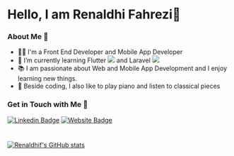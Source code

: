 # Hello, I am Renaldhi Fahrezi👋

### About Me 🌟

- 👨‍💻 I'm a Front End Developer and Mobile App Developer</br>
- 🌱 I’m currently learning Flutter <img src="https://img.icons8.com/color/24/000000/flutter.png"/> and Laravel <img src="https://img.icons8.com/fluency/24/null/laravel.png"/>
- 📚 I am passionate about Web and Mobile App Development and I enjoy learning new things. </br>
- 🎹 Beside coding, I also like to play piano and listen to classical pieces </br>

### Get in Touch with Me 📧
[![Linkedin Badge](https://img.shields.io/badge/-RenaldhiFahrezi-blue?style=flat-square&logo=Linkedin&logoColor=white&link=https://www.linkedin.com/in/renaldhif/)](https://www.linkedin.com/in/renaldhif/)
[![Website Badge](https://img.shields.io/badge/-renaldhif.vercel.app-e34f26?style=flat-square&logo=HTML5&logoColor=white&link=https://renaldhif.vercel.app/)](https://renaldhif.vercel.app/)

#
[![Renaldhif's GitHub stats](https://github-readme-stats.vercel.app/api?username=renaldhif&theme=dark&show_icons=true)](https://github.com/renaldhif/github-readme-stats)

<!-- Flutter Icon
 <a target="_blank" href="https://icons8.com/icon/7I3BjCqe9rjG/flutter">Flutter icon by Icons8</a>
-->
